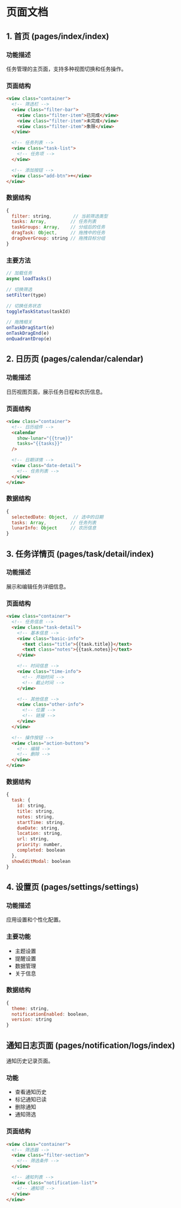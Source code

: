 # 页面文档

## 1. 首页 (pages/index/index)

### 功能描述
任务管理的主页面，支持多种视图切换和任务操作。

### 页面结构
```html
<view class="container">
  <!-- 筛选栏 -->
  <view class="filter-bar">
    <view class="filter-item">已完成</view>
    <view class="filter-item">未完成</view>
    <view class="filter-item">象限</view>
  </view>

  <!-- 任务列表 -->
  <view class="task-list">
    <!-- 任务项 -->
  </view>

  <!-- 添加按钮 -->
  <view class="add-btn">+</view>
</view>
```

### 数据结构
```javascript
{
  filter: string,        // 当前筛选类型
  tasks: Array,         // 任务列表
  taskGroups: Array,    // 分组后的任务
  dragTask: Object,     // 拖拽中的任务
  dragOverGroup: string // 拖拽目标分组
}
```

### 主要方法
```javascript
// 加载任务
async loadTasks()

// 切换筛选
setFilter(type)

// 切换任务状态
toggleTaskStatus(taskId)

// 拖拽相关
onTaskDragStart(e)
onTaskDragEnd(e)
onQuadrantDrop(e)
```

## 2. 日历页 (pages/calendar/calendar)

### 功能描述
日历视图页面，展示任务日程和农历信息。

### 页面结构
```html
<view class="container">
  <!-- 日历组件 -->
  <calendar 
    show-lunar="{{true}}"
    tasks="{{tasks}}"
  />

  <!-- 日期详情 -->
  <view class="date-detail">
    <!-- 任务列表 -->
  </view>
</view>
```

### 数据结构
```javascript
{
  selectedDate: Object,  // 选中的日期
  tasks: Array,         // 任务列表
  lunarInfo: Object     // 农历信息
}
```

## 3. 任务详情页 (pages/task/detail/index)

### 功能描述
展示和编辑任务详细信息。

### 页面结构
```html
<view class="container">
  <!-- 任务信息 -->
  <view class="task-detail">
    <!-- 基本信息 -->
    <view class="basic-info">
      <text class="title">{{task.title}}</text>
      <text class="notes">{{task.notes}}</text>
    </view>

    <!-- 时间信息 -->
    <view class="time-info">
      <!-- 开始时间 -->
      <!-- 截止时间 -->
    </view>

    <!-- 其他信息 -->
    <view class="other-info">
      <!-- 位置 -->
      <!-- 链接 -->
    </view>
  </view>

  <!-- 操作按钮 -->
  <view class="action-buttons">
    <!-- 编辑 -->
    <!-- 删除 -->
  </view>
</view>
```

### 数据结构
```javascript
{
  task: {
    id: string,
    title: string,
    notes: string,
    startTime: string,
    dueDate: string,
    location: string,
    url: string,
    priority: number,
    completed: boolean
  },
  showEditModal: boolean
}
```

## 4. 设置页 (pages/settings/settings)

### 功能描述
应用设置和个性化配置。

### 主要功能
- 主题设置
- 提醒设置
- 数据管理
- 关于信息

### 数据结构
```javascript
{
  theme: string,
  notificationEnabled: boolean,
  version: string
}
```

## 通知日志页面 (pages/notification/logs/index)

通知历史记录页面。

### 功能
- 查看通知历史
- 标记通知已读
- 删除通知
- 通知筛选

### 页面结构
```html
<view class="container">
  <!-- 筛选器 -->
  <view class="filter-section">
    <!-- 筛选条件 -->
  </view>

  <!-- 通知列表 -->
  <view class="notification-list">
    <!-- 通知项 -->
  </view>
</view>
``` 